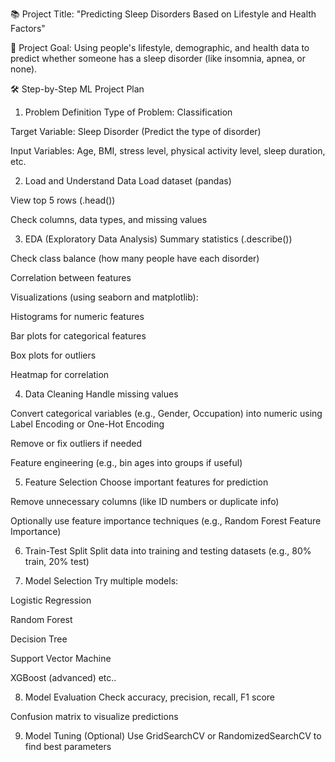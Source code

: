 📚 Project Title:
"Predicting Sleep Disorders Based on Lifestyle and Health Factors"

🎯 Project Goal:
Using people's lifestyle, demographic, and health data to predict whether someone has a sleep disorder (like insomnia, apnea, or none).

🛠️ Step-by-Step ML Project Plan
1. Problem Definition
Type of Problem: Classification

Target Variable: Sleep Disorder (Predict the type of disorder)

Input Variables: Age, BMI, stress level, physical activity level, sleep duration, etc.

2. Load and Understand Data
 Load dataset (pandas)

View top 5 rows (.head())

Check columns, data types, and missing values

3. EDA (Exploratory Data Analysis)
Summary statistics (.describe())

Check class balance (how many people have each disorder)

Correlation between features

Visualizations (using seaborn and matplotlib):

Histograms for numeric features

Bar plots for categorical features

Box plots for outliers

Heatmap for correlation

4. Data Cleaning
Handle missing values

Convert categorical variables (e.g., Gender, Occupation) into numeric using Label Encoding or One-Hot Encoding

Remove or fix outliers if needed

Feature engineering (e.g., bin ages into groups if useful)

5. Feature Selection
Choose important features for prediction

Remove unnecessary columns (like ID numbers or duplicate info)

Optionally use feature importance techniques (e.g., Random Forest Feature Importance)

6. Train-Test Split
Split data into training and testing datasets (e.g., 80% train, 20% test)

7. Model Selection
Try multiple models:

Logistic Regression

Random Forest

Decision Tree

Support Vector Machine

XGBoost (advanced) etc..

8. Model Evaluation
Check accuracy, precision, recall, F1 score

Confusion matrix to visualize predictions

9. Model Tuning (Optional)
Use GridSearchCV or RandomizedSearchCV to find best parameters
